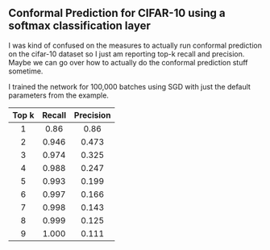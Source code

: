## Conformal Prediction for CIFAR-10 using a softmax classification layer ##

I was kind of confused on the measures to actually run conformal prediction on the cifar-10 dataset so I just
am reporting top-k recall and precision. Maybe we can go over how to actually do the conformal prediction stuff sometime.

I trained the network for 100,000 batches using SGD with just the default parameters from the example.


| Top k | Recall | Precision |
| :---: | :---: | :---: |
| 1 | 0.86 | 0.86 |
| 2 | 0.946 | 0.473 |
| 3 | 0.974 | 0.325 |
| 4 | 0.988 | 0.247 |
| 5 | 0.993 | 0.199 |
| 6 | 0.997 | 0.166 |
| 7 | 0.998 | 0.143 |
| 8 | 0.999 | 0.125 |
| 9 | 1.000 | 0.111 |

